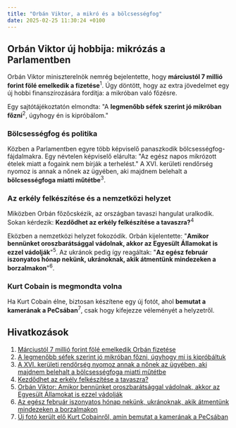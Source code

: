 ```yaml
---
title: "Orbán Viktor, a mikró és a bölcsességfog"
date: 2025-02-25 11:30:24 +0100
---
```


## Orbán Viktor új hobbija: mikrózás a Parlamentben

Orbán Viktor miniszterelnök nemrég bejelentette, hogy **márciustól 7 millió forint fölé emelkedik a fizetése**<a href="https://telex.hu/gazdasag/2025/02/25/orban-viktor-fizetes-kepviseloi-alapber-brutto-atlagkereset-kover-laszlo-sulyok-tamas"></a><sup>1</sup>. Úgy döntött, hogy az extra jövedelmet egy új hobbi finanszírozására fordítja: a mikróban való főzésre.

Egy sajtótájékoztatón elmondta: "A **legmenőbb séfek szerint jó mikróban főzni**<a href="https://telex.hu/gasztro/2021/10/10/a-legmenobb-sefek-szerint-jo-mikroban-fozni-kiprobaltuk"></a><sup>2</sup>, úgyhogy én is kipróbálom."

### Bölcsességfog és politika

Közben a Parlamentben egyre több képviselő panaszkodik bölcsességfog-fájdalmakra. Egy névtelen képviselő elárulta: "Az egész napos mikrózott ételek miatt a fogaink nem bírják a terhelést." A XVI. kerületi rendőrség nyomoz is annak a nőnek az ügyében, aki majdnem belehalt a **bölcsességfoga miatti műtétbe**<a href="https://telex.hu/belfold/2025/02/24/fogorvos-bolcsesseg-fog-rendorseg-brfk-xvi-kerulet"></a><sup>3</sup>.

### Az erkély felkészítése és a nemzetközi helyzet

Miközben Orbán főzőcskézik, az országban tavaszi hangulat uralkodik. Sokan kérdezik: **Kezdődhet az erkély felkészítése a tavaszra?**<a href="https://www.zenga.hu/hello-otthon/kezdodhet-az-erkely-felkeszitese-a-tavaszra-cm74qjiz20omm07w9sn1tsqj5"></a><sup>4</sup>

Eközben a nemzetközi helyzet fokozódik. Orbán kijelentette: "**Amikor bennünket oroszbarátsággal vádolnak, akkor az Egyesült Államokat is ezzel vádolják**"<a href="https://telex.hu/belfold/2025/02/24/orban-viktor-orszaggyules-parlament-tavaszi-ulesszak"></a><sup>5</sup>. Az ukránok pedig így reagáltak: "**Az egész február iszonyatos hónap nekünk, ukránoknak, akik átmentünk mindezeken a borzalmakon**"<a href="https://telex.hu/kulfold/2025/02/24/ukrajna-orosz-ukran-haboru-amerika-trump-zelenszkij-putyin-3-evfordulo"></a><sup>6</sup>.

### Kurt Cobain is megmondta volna

Ha Kurt Cobain élne, biztosan készítene egy új fotót, ahol **bemutat a kamerának a PeCsában**<a href="https://telex.hu/after/2025/02/24/nirvana-kurt-cobain-pecsa-foto"></a><sup>7</sup>, csak hogy kifejezze véleményét a helyzetről.

## Hivatkozások

1. [Márciustól 7 millió forint fölé emelkedik Orbán fizetése](https://telex.hu/gazdasag/2025/02/25/orban-viktor-fizetes-kepviseloi-alapber-brutto-atlagkereset-kover-laszlo-sulyok-tamas)
2. [A legmenőbb séfek szerint jó mikróban főzni, úgyhogy mi is kipróbáltuk](https://telex.hu/gasztro/2021/10/10/a-legmenobb-sefek-szerint-jo-mikroban-fozni-kiprobaltuk)
3. [A XVI. kerületi rendőrség nyomoz annak a nőnek az ügyében, aki majdnem belehalt a bölcsességfoga miatti műtétbe](https://telex.hu/belfold/2025/02/24/fogorvos-bolcsesseg-fog-rendorseg-brfk-xvi-kerulet)
4. [Kezdődhet az erkély felkészítése a tavaszra?](https://www.zenga.hu/hello-otthon/kezdodhet-az-erkely-felkeszitese-a-tavaszra-cm74qjiz20omm07w9sn1tsqj5)
5. [Orbán Viktor: Amikor bennünket oroszbarátsággal vádolnak, akkor az Egyesült Államokat is ezzel vádolják](https://telex.hu/belfold/2025/02/24/orban-viktor-orszaggyules-parlament-tavaszi-ulesszak)
6. [Az egész február iszonyatos hónap nekünk, ukránoknak, akik átmentünk mindezeken a borzalmakon](https://telex.hu/kulfold/2025/02/24/ukrajna-orosz-ukran-haboru-amerika-trump-zelenszkij-putyin-3-evfordulo)
7. [Új fotó került elő Kurt Cobainről, amin bemutat a kamerának a PeCsában](https://telex.hu/after/2025/02/24/nirvana-kurt-cobain-pecsa-foto)